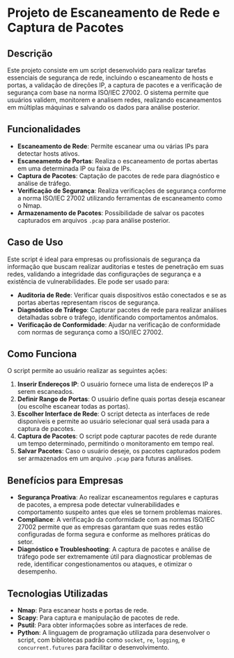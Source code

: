 # **Projeto de Escaneamento de Rede e Captura de Pacotes**

## **Descrição**

Este projeto consiste em um script desenvolvido para realizar tarefas essenciais de segurança de rede, incluindo o escaneamento de hosts e portas, a validação de direções IP, a captura de pacotes e a verificação de segurança com base na norma ISO/IEC 27002. O sistema permite que usuários validem, monitorem e analisem redes, realizando escaneamentos em múltiplas máquinas e salvando os dados para análise posterior.

## **Funcionalidades**

- **Escaneamento de Rede**: Permite escanear uma ou várias IPs para detectar hosts ativos.
- **Escaneamento de Portas**: Realiza o escaneamento de portas abertas em uma determinada IP ou faixa de IPs.
- **Captura de Pacotes**: Captação de pacotes de rede para diagnóstico e análise de tráfego.
- **Verificação de Segurança**: Realiza verificações de segurança conforme a norma ISO/IEC 27002 utilizando ferramentas de escaneamento como o Nmap.
- **Armazenamento de Pacotes**: Possibilidade de salvar os pacotes capturados em arquivos `.pcap` para análise posterior.

## **Caso de Uso**

Este script é ideal para empresas ou profissionais de segurança da informação que buscam realizar auditorias e testes de penetração em suas redes, validando a integridade das configurações de segurança e a existência de vulnerabilidades. Ele pode ser usado para:
- **Auditoria de Rede**: Verificar quais dispositivos estão conectados e se as portas abertas representam riscos de segurança.
- **Diagnóstico de Tráfego**: Capturar pacotes de rede para realizar análises detalhadas sobre o tráfego, identificando comportamentos anômalos.
- **Verificação de Conformidade**: Ajudar na verificação de conformidade com normas de segurança como a ISO/IEC 27002.

## **Como Funciona**

O script permite ao usuário realizar as seguintes ações:
1. **Inserir Endereços IP**: O usuário fornece uma lista de endereços IP a serem escaneados.
2. **Definir Rango de Portas**: O usuário define quais portas deseja escanear (ou escolhe escanear todas as portas).
3. **Escolher Interface de Rede**: O script detecta as interfaces de rede disponíveis e permite ao usuário selecionar qual será usada para a captura de pacotes.
4. **Captura de Pacotes**: O script pode capturar pacotes de rede durante um tempo determinado, permitindo o monitoramento em tempo real.
5. **Salvar Pacotes**: Caso o usuário deseje, os pacotes capturados podem ser armazenados em um arquivo `.pcap` para futuras análises.

## **Benefícios para Empresas**

- **Segurança Proativa**: Ao realizar escaneamentos regulares e capturas de pacotes, a empresa pode detectar vulnerabilidades e comportamento suspeito antes que eles se tornem problemas maiores.
- **Compliance**: A verificação da conformidade com as normas ISO/IEC 27002 permite que as empresas garantam que suas redes estão configuradas de forma segura e conforme as melhores práticas do setor.
- **Diagnóstico e Troubleshooting**: A captura de pacotes e análise de tráfego pode ser extremamente útil para diagnosticar problemas de rede, identificar congestionamentos ou ataques, e otimizar o desempenho.

## **Tecnologias Utilizadas**

- **Nmap**: Para escanear hosts e portas de rede.
- **Scapy**: Para captura e manipulação de pacotes de rede.
- **Psutil**: Para obter informações sobre as interfaces de rede.
- **Python**: A linguagem de programação utilizada para desenvolver o script, com bibliotecas padrão como `socket`, `re`, `logging`, e `concurrent.futures` para facilitar o desenvolvimento.
